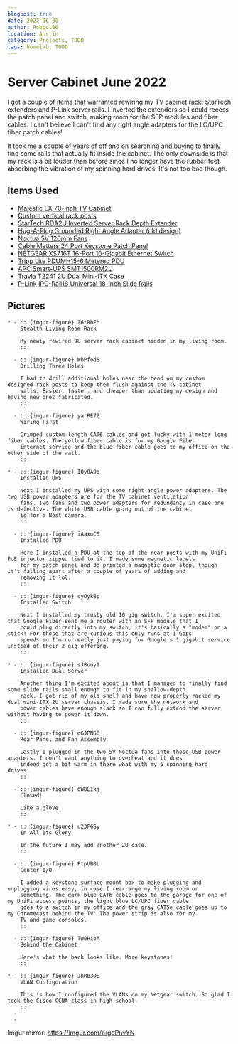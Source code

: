 ```yaml
---
blogpost: true
date: 2022-06-30
author: Robpol86
location: Austin
category: Projects, TODO
tags: homelab, TODO
---
```


# Server Cabinet June 2022

I got a couple of items that warranted rewiring my TV cabinet rack: StarTech extenders and P-Link server rails. I inverted
the extenders so I could recess the patch panel and switch, making room for the SFP modules and fiber cables. I can't believe
I can't find any right angle adapters for the LC/UPC fiber patch cables!

It took me a couple of years of off and on searching and buying to finally find some rails that actually fit inside the
cabinet. The only downside is that my rack is a bit louder than before since I no longer have the rubber feet absorbing the
vibration of my spinning hard drives. It's not too bad though.

## Items Used

* [Majestic EX 70-inch TV Cabinet](https://bawoodworksllc.com/collections/media-consoles)
* [Custom vertical rack posts](https://github.com/Robpol86/TV-Cabinet-Rack-Posts)
* [StarTech RDA2U Inverted Server Rack Depth Extender](https://www.startech.com/en-us/server-management/rda2u)
* [Hug-A-Plug Grounded Right Angle Adapter (old design)](https://www.hugaplug.com/)
* [Noctua 5V 120mm Fans](https://noctua.at/en/products/fan/nf-f12-5v)
* [Cable Matters 24 Port Keystone Patch Panel](https://www.amazon.com/gp/product/B0072JVT02)
* [NETGEAR XS716T 16-Port 10-Gigabit Ethernet Switch](https://www.netgear.com/support/product/xs716t/)
* [Tripp Lite PDUMH15-6 Metered PDU](https://tripplite.eaton.com/1-4kw-single-phase-metered-pdu-120v~pdumh156)
* [APC Smart-UPS SMT1500RM2U](https://www.apc.com/us/en/product/SMT1500RM2U)
* Travla T2241 2U Dual Mini-ITX Case
* [P-Link IPC-Rail18 Universal 18-inch Slide Rails](http://www.plinkusa.net/webrail18.htm)

## Pictures

```{list-table}
* - :::{imgur-figure} Z6tRbFb
    Stealth Living Room Rack

    My newly rewired 9U server rack cabinet hidden in my living room.
    :::

  - :::{imgur-figure} WbPfod5
    Drilling Three Holes

    I had to drill additional holes near the bend on my custom designed rack posts to keep them flush against the TV cabinet
    walls. Easier, faster, and cheaper than updating my design and having new ones fabricated.
    :::

  - :::{imgur-figure} yarRE7Z
    Wiring First

    Crimped custom-length CAT6 cables and got lucky with 1 meter long fiber cables. The yellow fiber cable is for my Google Fiber
    internet service and the blue fiber cable goes to my office on the other side of the wall.
    :::

* - :::{imgur-figure} I0y0A9q
    Installed UPS

    Next I installed my UPS with some right-angle power adapters. The two USB power adapters are for the TV cabinet ventilation
    fans. Two fans and two power adapters for redundancy in case one is defective. The white USB cable going out of the cabinet
    is for a Nest camera.
    :::

  - :::{imgur-figure} iAaxoC5
    Installed PDU

    Here I installed a PDU at the top of the rear posts with my UniFi PoE injector zipped tied to it. I made some magnetic labels
    for my patch panel and 3d printed a magnetic door stop, though it's falling apart after a couple of years of adding and
    removing it lol.
    :::

  - :::{imgur-figure} cyOykBp
    Installed Switch

    Next I installed my trusty old 10 gig switch. I'm super excited that Google Fiber sent me a router with an SFP module that I
    could plug directly into my switch, it's basically a "modem" on a stick! For those that are curious this only runs at 1 Gbps
    speeds so I'm currently just paying for Google's 1 gigabit service instead of their 2 gig offering.
    :::

* - :::{imgur-figure} sJ8ooy9
    Installed Dual Server

    Another thing I'm excited about is that I managed to finally find some slide rails small enough to fit in my shallow-depth
    rack. I got rid of my old shelf and have now properly racked my dual mini-ITX 2U server chassis. I made sure the network and
    power cables have enough slack so I can fully extend the server without having to power it down.
    :::

  - :::{imgur-figure} qGJPNGQ
    Rear Panel and Fan Assembly

    Lastly I plugged in the two 5V Noctua fans into those USB power adapters. I don't want anything to overheat and it does
    indeed get a bit warm in there what with my 6 spinning hard drives.
    :::

  - :::{imgur-figure} 6W8LIkj
    Closed!

    Like a glove.
    :::

* - :::{imgur-figure} u23P6Sy
    In All Its Glory

    In the future I may add another 2U case.
    :::

  - :::{imgur-figure} FtpUBBL
    Center I/O

    I added a keystone surface mount box to make plugging and unplugging wires easy, in case I rearrange my living room or
    something. The dark blue CAT6 cable goes to the garage for one of my UniFi access points, the light blue LC/UPC fiber cable
    goes to a switch in my office and the gray CAT5e cable goes up to my Chromecast behind the TV. The power strip is also for my
    TV and game consoles.
    :::

  - :::{imgur-figure} TW0HioA
    Behind the Cabinet

    Here's what the back looks like. More keystones!
    :::

* - :::{imgur-figure} JhRB3DB
    VLAN Configuration

    This is how I configured the VLANs on my Netgear switch. So glad I took the Cisco CCNA class in high school.
    :::
  -
  -
```

Imgur mirror: https://imgur.com/a/gePnvYN
